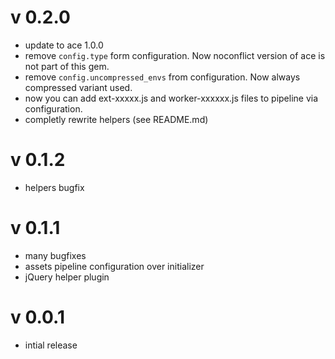 v 0.2.0
=======

* update to ace 1.0.0
* remove `config.type` form configuration. Now noconflict version of ace is not part of this gem.
* remove `config.uncompressed_envs` from configuration. Now always compressed variant used.
* now you can add ext-xxxxx.js and worker-xxxxxx.js files to pipeline via configuration.
* completly rewrite helpers (see README.md)

v 0.1.2
=======

* helpers bugfix

v 0.1.1
=======

* many bugfixes
* assets pipeline configuration over initializer
* jQuery helper plugin

v 0.0.1
=======

* intial release
